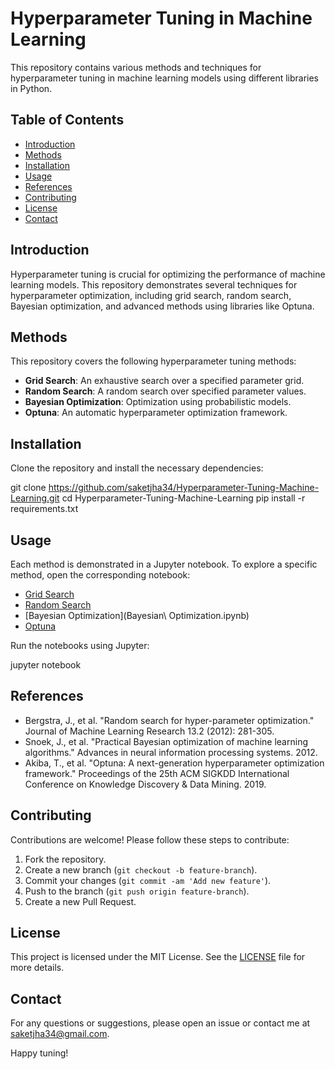 
# Hyperparameter Tuning in Machine Learning

This repository contains various methods and techniques for hyperparameter tuning in machine learning models using different libraries in Python.

## Table of Contents

- [Introduction](#introduction)
- [Methods](#methods)
- [Installation](#installation)
- [Usage](#usage)
- [References](#references)
- [Contributing](#contributing)
- [License](#license)
- [Contact](#contact)

## Introduction

Hyperparameter tuning is crucial for optimizing the performance of machine learning models. This repository demonstrates several techniques for hyperparameter optimization, including grid search, random search, Bayesian optimization, and advanced methods using libraries like Optuna.

## Methods

This repository covers the following hyperparameter tuning methods:

- **Grid Search**: An exhaustive search over a specified parameter grid.
- **Random Search**: A random search over specified parameter values.
- **Bayesian Optimization**: Optimization using probabilistic models.
- **Optuna**: An automatic hyperparameter optimization framework.

## Installation

Clone the repository and install the necessary dependencies:


git clone https://github.com/saketjha34/Hyperparameter-Tuning-Machine-Learning.git
cd Hyperparameter-Tuning-Machine-Learning
pip install -r requirements.txt


## Usage

Each method is demonstrated in a Jupyter notebook. To explore a specific method, open the corresponding notebook:

- [Grid Search](GridSearchCV.ipynb)
- [Random Search](RandomSearchCV.ipynb)
- [Bayesian Optimization](Bayesian\ Optimization.ipynb)
- [Optuna](Optuna.ipynb)

Run the notebooks using Jupyter:


jupyter notebook


## References

- Bergstra, J., et al. "Random search for hyper-parameter optimization." Journal of Machine Learning Research 13.2 (2012): 281-305.
- Snoek, J., et al. "Practical Bayesian optimization of machine learning algorithms." Advances in neural information processing systems. 2012.
- Akiba, T., et al. "Optuna: A next-generation hyperparameter optimization framework." Proceedings of the 25th ACM SIGKDD International Conference on Knowledge Discovery & Data Mining. 2019.

## Contributing

Contributions are welcome! Please follow these steps to contribute:

1. Fork the repository.
2. Create a new branch (`git checkout -b feature-branch`).
3. Commit your changes (`git commit -am 'Add new feature'`).
4. Push to the branch (`git push origin feature-branch`).
5. Create a new Pull Request.

## License

This project is licensed under the MIT License. See the [LICENSE](LICENSE) file for more details.

## Contact

For any questions or suggestions, please open an issue or contact me at saketjha34@gmail.com.



Happy tuning!
